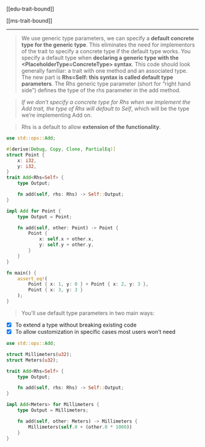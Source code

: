 
[[edu-trait-bound]]

[[ms-trait-bound]]

---

> We use generic type parameters, we can specify a **default concrete type for the generic type**. This eliminates the need for implementors of the trait to specify a concrete type if the default type works. You specify a default type when **declaring a generic type with the <PlaceholderType=ConcreteType> syntax**.
> This code should look generally familiar: a trait with one method and an associated type. The new part is **Rhs=Self: this syntax is called default type parameters**. The Rhs generic type parameter (short for “right hand side”) defines the type of the rhs parameter in the add method. 

> *If we don’t specify a concrete type for Rhs when we implement the Add trait, the type of Rhs will default to Self*, which will be the type we’re implementing Add on.

> Rhs is a default to allow **extension of the functionality**.


```rust
use std::ops::Add;

#[derive(Debug, Copy, Clone, PartialEq)]
struct Point {
    x: i32,
    y: i32,
}
trait Add<Rhs=Self> {
    type Output;

    fn add(self, rhs: Rhs) -> Self::Output;
}

impl Add for Point {
    type Output = Point;

    fn add(self, other: Point) -> Point {
        Point {
            x: self.x + other.x,
            y: self.y + other.y,
        }
    }
}

fn main() {
    assert_eq!(
        Point { x: 1, y: 0 } + Point { x: 2, y: 3 },
        Point { x: 3, y: 3 }
    );
}

```

> You’ll use default type parameters in two main ways:
- [x] To extend a type without breaking existing code
- [x] To allow customization in specific cases most users won’t need

```rust
use std::ops::Add;

struct Millimeters(u32);
struct Meters(u32);

trait Add<Rhs=Self> {
    type Output;

    fn add(self, rhs: Rhs) -> Self::Output;
}

impl Add<Meters> for Millimeters {
    type Output = Millimeters;

    fn add(self, other: Meters) -> Millimeters {
        Millimeters(self.0 + (other.0 * 1000))
    }
}
```

